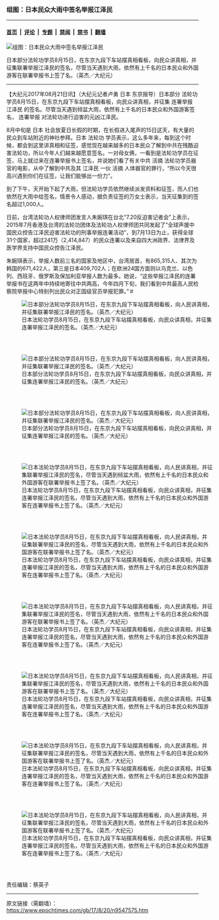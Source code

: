 ### 组图：日本民众大雨中签名举报江泽民

---

#### [首页](../../../..?n9547575) &nbsp;|&nbsp; [评论](../../../../../epoch-comment?n9547575) &nbsp;|&nbsp; [专题](../../../../../epoch-special?n9547575) &nbsp;|&nbsp; [禁闻](../../../../../epoch-news?n9547575) &nbsp;|&nbsp; [禁书](../../../../../books?n9547575) &nbsp;|&nbsp; [翻墙](https://github.com/gfw-breaker/nogfw/blob/master/README.md?n9547575)


<div><img alt="组图：日本民众大雨中签名举报江泽民" class="attachment-djy_600_400 size-djy_600_400 wp-post-image" src="https://i.epochtimes.com/assets/uploads/2017/08/20170820203039-600x400.jpg"/>
<div class="caption">
 <p>
  日本部分法轮功学员8月15日，在东京九段下车站摆真相看板，向民众讲真相，并征集联署举报江泽民的签名，尽管当天遇到大雨，依然有上千名的日本民众和外国游客在联署举报书上签了名。（英杰／大纪元）
 </p>
</div></div><hr/><div class="post_content" id="artbody" itemprop="articleBody">
 <!-- article content begin -->
 <p>
  【大纪元2017年08月21日讯】（大纪元记者卢勇
  <ok href="https://www.epochtimes.com/gb/tag/%E6%97%A5%E6%9C%AC.html">
   日本
  </ok>
  东京报导）日本部分
  <ok href="https://www.epochtimes.com/gb/tag/%E6%B3%95%E8%BD%AE%E5%8A%9F.html">
   法轮功
  </ok>
  学员8月15日，在东京九段下车站摆真相看板，向民众讲真相，并征集
  <ok href="https://www.epochtimes.com/gb/tag/%E8%BF%9E%E7%BD%B2%E4%B8%BE%E6%8A%A5.html">
   连署举报
  </ok>
  <ok href="https://www.epochtimes.com/gb/tag/%E6%B1%9F%E6%B3%BD%E6%B0%91.html">
   江泽民
  </ok>
  的签名。尽管当天遇到倾盆大雨，依然有上千名的日本民众和外国游客签名，
  <ok href="https://www.epochtimes.com/gb/tag/%E8%BF%9E%E7%BD%B2%E4%B8%BE%E6%8A%A5.html">
   连署举报
  </ok>
  对法轮功进行迫害的元凶江泽民。
 </p>
 <p>
  8月中旬是
  <ok href="https://www.epochtimes.com/gb/tag/%E6%97%A5%E6%9C%AC.html">
   日本
  </ok>
  社会放夏日长假的时期，在长假进入尾声的15日这天，有大量的民众到车站附近的神社参拜。日本
  <ok href="https://www.epochtimes.com/gb/tag/%E6%B3%95%E8%BD%AE%E5%8A%9F.html">
   法轮功
  </ok>
  学员表示，这么多年来，每到这个时候，都会到这里讲真相和征签，感觉现在越来越多的日本民众了解到中共在残酷迫害法轮功，所以今年人们越来越愿意签名。一对母女俩，一看到是法轮功学员在征签，马上就过来在连署举报书上签名，并说她们看了有关中共
  <ok href="https://www.epochtimes.com/gb/tag/%E6%B4%BB%E6%91%98.html">
   活摘
  </ok>
  法轮功学员器官的电影，从中了解到中共及其
  <ok href="https://www.epochtimes.com/gb/tag/%E6%B1%9F%E6%B3%BD%E6%B0%91.html">
   江泽民
  </ok>
  一伙
  <ok href="https://www.epochtimes.com/gb/tag/%E6%B4%BB%E6%91%98.html">
   活摘
  </ok>
  人体器官的罪行，“所以今天很高兴遇到你们在征签，让我们能够出一份力”。
 </p>
 <p>
  到了下午，天开始下起了大雨，但法轮功学员依然继续派发资料和征签，而人们也依然在大雨中给签名，情景令人感动，据负责征签的万女士表示，当天征集到的签名超过1,000人。
 </p>
 <p>
  日前，台湾法轮功人权律师团发言人朱婉琪在台北“7.20反迫害记者会”上表示，2015年7月香港及台湾的法轮功团体及法轮功人权律师团共同发起了“全球声援中国民众控告江泽民迫害法轮功的刑事举报连署活动”，到7月13日为止，获得全球31个国家，超过241万（2,414,847）的民众连署以及来自四大洲政界、法律界及医学界支持中国民众控告江泽民。
 </p>
 <p>
  朱婉琪表示，举报人数前三名的国家及地区中，台湾居首，有865,315人、其次为韩国的671,422人，第三是日本409,702人；在欧洲24国方面则以乌克兰、以色列、西班牙、俄罗斯及保加利亚举报人数为最多。她说，“这些举报江泽民的连署举报书在这两年中持续地寄往中共两高，今年四月下旬，我们看到中共最高人民检察院举报中心特别列出民众对正国级官员举报犯罪。”＃
 </p>
 <figure aria-describedby="caption-attachment-9547642" class="wp-caption aligncenter" id="attachment_9547642" style="width: 501px">
  <ok href=" https://i.epochtimes.com/assets/uploads/2017/08/20170820203256-450x337.jpg" rel="noreferrer noopener" target="_blank">
   <img alt="日本部分法轮功学员8月15日，在东京九段下车站摆真相看板，向人民讲真相，并征集联署举报江泽民的签名。（英杰／大纪元）" class="wp-image-9547642" src="https://i.epochtimes.com/assets/uploads/2017/08/20170820203256-450x337.jpg"/>
  </ok>
  <br/><figcaption class="wp-caption-text" id="caption-attachment-9547642">
   日本法轮功学员8月15日，在东京九段下车站摆真相看板，向民众讲真相，并征集连署举报江泽民的签名。（英杰／大纪元）
  </figcaption><br/>
 </figure><br/>
 <figure aria-describedby="caption-attachment-9547650" class="wp-caption aligncenter" id="attachment_9547650" style="width: 501px">
  <ok href=" https://i.epochtimes.com/assets/uploads/2017/08/20170820203324-450x337.jpg" rel="noreferrer noopener" target="_blank">
   <img alt="日本部分法轮功学员8月15日，在东京九段下车站摆真相看板，向人民讲真相，并征集联署举报江泽民的签名。（英杰／大纪元）" class="wp-image-9547650" src="https://i.epochtimes.com/assets/uploads/2017/08/20170820203324-450x337.jpg"/>
  </ok>
  <br/><figcaption class="wp-caption-text" id="caption-attachment-9547650">
   日本部分法轮功学员8月15日，在东京九段下车站摆真相看板，向民众讲真相，并征集连署举报江泽民的签名。（英杰／大纪元）
  </figcaption><br/>
 </figure><br/>
 <figure aria-describedby="caption-attachment-9547651" class="wp-caption aligncenter" id="attachment_9547651" style="width: 501px">
  <ok href=" https://i.epochtimes.com/assets/uploads/2017/08/20170820203223-450x337.jpg" rel="noreferrer noopener" target="_blank">
   <img alt="日本部分法轮功学员8月15日，在东京九段下车站摆真相看板，向人民讲真相，并征集联署举报江泽民的签名。（英杰／大纪元）" class="wp-image-9547651" src="https://i.epochtimes.com/assets/uploads/2017/08/20170820203223-450x337.jpg"/>
  </ok>
  <br/><figcaption class="wp-caption-text" id="caption-attachment-9547651">
   日本部分法轮功学员8月15日，在东京九段下车站摆真相看板，向民众讲真相，并征集连署举报江泽民的签名。（英杰／大纪元）
  </figcaption><br/>
 </figure><br/>
 <figure aria-describedby="caption-attachment-9547654" class="wp-caption aligncenter" id="attachment_9547654" style="width: 501px">
  <ok href=" https://i.epochtimes.com/assets/uploads/2017/08/20170820203137-450x337.jpg" rel="noreferrer noopener" target="_blank">
   <img alt="日本法轮功学员8月15日，在东京九段下车站摆真相看板，向人民讲真相，并征集联署举报江泽民的签名，尽管当天遇到倾盆大雨，依然有上千名的日本民众和外国游客在联署举报书上签了名。（英杰／大纪元）" class="wp-image-9547654" src="https://i.epochtimes.com/assets/uploads/2017/08/20170820203137-450x337.jpg"/>
  </ok>
  <br/><figcaption class="wp-caption-text" id="caption-attachment-9547654">
   日本法轮功学员8月15日，在东京九段下车站摆真相看板，向民众讲真相，并征集连署举报江泽民的签名，尽管当天遇到大雨，依然有上千名的日本民众和外国游客在连署举报书上签了名。（英杰／大纪元）
  </figcaption><br/>
 </figure><br/>
 <figure aria-describedby="caption-attachment-9547655" class="wp-caption aligncenter" id="attachment_9547655" style="width: 499px">
  <ok href=" https://i.epochtimes.com/assets/uploads/2017/08/20170820203115-450x337.jpg" rel="noreferrer noopener" target="_blank">
   <img alt="日本法轮功学员8月15日，在东京九段下车站摆真相看板，向人民讲真相，并征集联署举报江泽民的签名，尽管当天遇到大雨，依然有上千名的日本民众和外国游客在联署举报书上签了名。（英杰／大纪元）" class="wp-image-9547655" src="https://i.epochtimes.com/assets/uploads/2017/08/20170820203115-450x337.jpg"/>
  </ok>
  <br/><figcaption class="wp-caption-text" id="caption-attachment-9547655">
   日本法轮功学员8月15日，在东京九段下车站摆真相看板，向民众讲真相，并征集连署举报江泽民的签名，尽管当天遇到大雨，依然有上千名的日本民众和外国游客在连署举报书上签了名。（英杰／大纪元）
  </figcaption><br/>
 </figure><br/>
 <figure aria-describedby="caption-attachment-9547657" class="wp-caption aligncenter" id="attachment_9547657" style="width: 501px">
  <ok href=" https://i.epochtimes.com/assets/uploads/2017/08/20170820202947-450x337.jpg" rel="noreferrer noopener" target="_blank">
   <img alt="日本法轮功学员8月15日，在东京九段下车站摆真相看板，向人民讲真相，并征集联署举报江泽民的签名，尽管当天遇到大雨，依然有上千名的日本民众和外国游客在联署举报书上签了名。（英杰／大纪元）" class="wp-image-9547657" src="https://i.epochtimes.com/assets/uploads/2017/08/20170820202947-450x337.jpg"/>
  </ok>
  <br/><figcaption class="wp-caption-text" id="caption-attachment-9547657">
   日本法轮功学员8月15日，在东京九段下车站摆真相看板，向民众讲真相，并征集连署举报江泽民的签名，尽管当天遇到大雨，依然有上千名的日本民众和外国游客在连署举报书上签了名。（英杰／大纪元）
  </figcaption><br/>
 </figure><br/>
 <figure aria-describedby="caption-attachment-9547659" class="wp-caption aligncenter" id="attachment_9547659" style="width: 501px">
  <ok href=" https://i.epochtimes.com/assets/uploads/2017/08/20170820203005-450x337.jpg" rel="noreferrer noopener" target="_blank">
   <img alt="日本法轮功学员8月15日，在东京九段下车站摆真相看板，向人民讲真相，并征集联署举报江泽民的签名，尽管当天遇到大雨，依然有上千名的日本民众和外国游客在联署举报书上签了名。（英杰／大纪元）" class="wp-image-9547659" src="https://i.epochtimes.com/assets/uploads/2017/08/20170820203005-450x337.jpg"/>
  </ok>
  <br/><figcaption class="wp-caption-text" id="caption-attachment-9547659">
   日本法轮功学员8月15日，在东京九段下车站摆真相看板，向民众讲真相，并征集连署举报江泽民的签名，尽管当天遇到大雨，依然有上千名的日本民众和外国游客在连署举报书上签了名。（英杰／大纪元）
  </figcaption><br/>
 </figure><br/>
 <figure aria-describedby="caption-attachment-9547660" class="wp-caption aligncenter" id="attachment_9547660" style="width: 499px">
  <ok href=" https://i.epochtimes.com/assets/uploads/2017/08/20170820203058-450x337.jpg" rel="noreferrer noopener" target="_blank">
   <img alt="日本法轮功学员8月15日，在东京九段下车站摆真相看板，向人民讲真相，并征集联署举报江泽民的签名，尽管当天遇到大雨，依然有上千名的日本民众和外国游客在联署举报书上签了名。（英杰／大纪元）" class="wp-image-9547660" src="https://i.epochtimes.com/assets/uploads/2017/08/20170820203058-450x337.jpg"/>
  </ok>
  <br/><figcaption class="wp-caption-text" id="caption-attachment-9547660">
   日本法轮功学员8月15日，在东京九段下车站摆真相看板，向民众讲真相，并征集连署举报江泽民的签名，尽管当天遇到大雨，依然有上千名的日本民众和外国游客在连署举报书上签了名。（英杰／大纪元）
  </figcaption><br/>
 </figure><br/>
 <figure aria-describedby="caption-attachment-9547661" class="wp-caption aligncenter" id="attachment_9547661" style="width: 499px">
  <ok href=" https://i.epochtimes.com/assets/uploads/2017/08/20170820202916-450x337.jpg" rel="noreferrer noopener" target="_blank">
   <img alt="日本法轮功学员8月15日，在东京九段下车站摆真相看板，向人民讲真相，并征集联署举报江泽民的签名，尽管当天遇到大雨，依然有上千名的日本民众和外国游客在联署举报书上签了名。（英杰／大纪元）" class="wp-image-9547661" src="https://i.epochtimes.com/assets/uploads/2017/08/20170820202916-450x337.jpg"/>
  </ok>
  <br/><figcaption class="wp-caption-text" id="caption-attachment-9547661">
   日本法轮功学员8月15日，在东京九段下车站摆真相看板，向民众讲真相，并征集连署举报江泽民的签名，尽管当天遇到大雨，依然有上千名的日本民众和外国游客在连署举报书上签了名。（英杰／大纪元）
  </figcaption><br/>
 </figure><br/>
 <p>
  责任编辑：蔡英子
 </p>
 <!-- article content end -->
 <div id="below_article_ad">
 </div>
</div>


---

原文链接（需翻墙）：https://www.epochtimes.com/gb/17/8/20/n9547575.htm